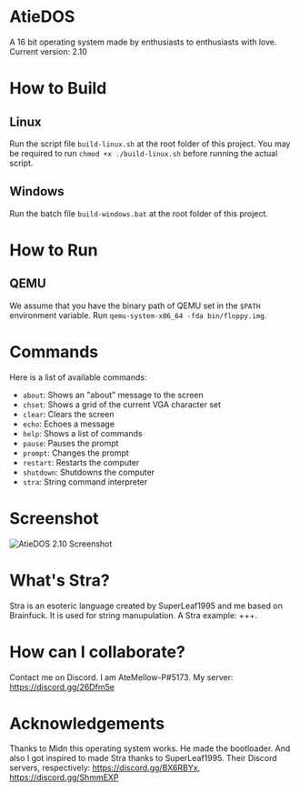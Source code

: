 # AtieDOS

A 16 bit operating system made by enthusiasts to enthusiasts with love.
Current version: 2.10

# How to Build

## Linux

Run the script file `build-linux.sh` at the root folder of this project.
You may be required to run `chmod +x ./build-linux.sh` before running the actual script.

## Windows

Run the batch file `build-windows.bat` at the root folder of this project.

# How to Run

## QEMU

We assume that you have the binary path of QEMU set in the `$PATH` environment variable.
Run `qemu-system-x86_64 -fda bin/floppy.img`.

# Commands

Here is a list of available commands:
- `about`: Shows an "about" message to the screen
- `chset`: Shows a grid of the current VGA character set
- `clear`: Clears the screen
- `echo`: Echoes a message
- `help`: Shows a list of commands
- `pause`: Pauses the prompt
- `prompt`: Changes the prompt
- `restart`: Restarts the computer
- `shutdown`: Shutdowns the computer
- `stra`: String command interpreter

# Screenshot

![AtieDOS 2.10 Screenshot](/atiedos2.10.png)

# What's Stra?

Stra is an esoteric language created by SuperLeaf1995 and me based on Brainfuck. It is used for string manupulation.
A Stra example: +++.

# How can I collaborate?

Contact me on Discord. I am AteMellow-P#5173. My server: https://discord.gg/26Dfm5e

# Acknowledgements

Thanks to Midn this operating system works. He made the bootloader.
And also I got inspired to made Stra thanks to SuperLeaf1995.
Their Discord servers, respectively: https://discord.gg/BX6RBYx, https://discord.gg/ShmmEXP
